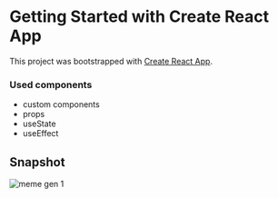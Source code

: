 # Getting Started with Create React App

This project was bootstrapped with [Create React App](https://github.com/facebook/create-react-app).

### Used components
- custom components
- props
- useState
- useEffect

## Snapshot
![meme gen 1](https://user-images.githubusercontent.com/47694676/183563180-17dc4aff-1aab-4abb-945c-6b3901d1021a.PNG)
